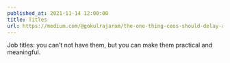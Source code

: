```yaml
---
published_at: 2021-11-14 12:00:00
title: Titles
url: https://medium.com/@gokulrajaram/the-one-thing-ceos-should-delay-as-long-as-possible-ea28347714b0
---
```


Job titles: you can’t not have them, but you can make them practical and meaningful.
